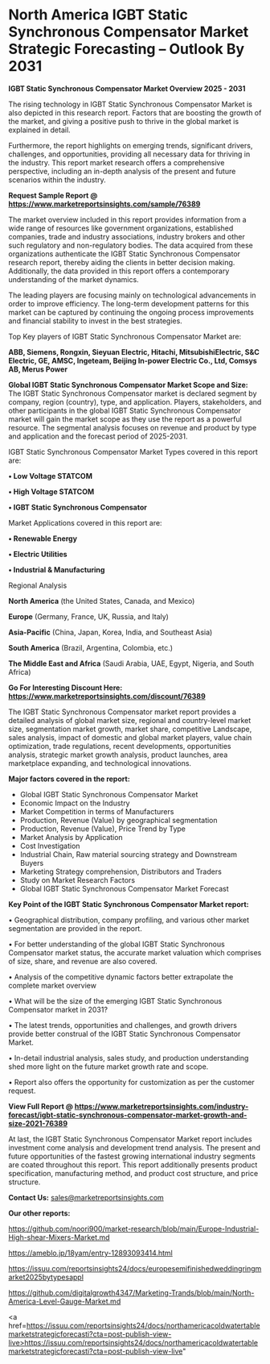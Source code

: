 # North America IGBT Static Synchronous Compensator Market Strategic Forecasting – Outlook By 2031

<Strong> IGBT Static Synchronous Compensator Market Overview 2025 - 2031</strong>

The rising technology in IGBT Static Synchronous Compensator Market is also depicted in this research report. Factors that are boosting the growth of the market, and giving a positive push to thrive in the global market is explained in detail.

Furthermore, the report highlights on emerging trends, significant drivers, challenges, and opportunities, providing all necessary data for thriving in the industry. This report market research offers a comprehensive perspective, including an in-depth analysis of the present and future scenarios within the industry.

<strong>Request Sample Report @ <a href=https://www.marketreportsinsights.com/sample/76389>https://www.marketreportsinsights.com/sample/76389</a></strong>

The market overview included in this report provides information from a wide range of resources like government organizations, established companies, trade and industry associations, industry brokers and other such regulatory and non-regulatory bodies. The data acquired from these organizations authenticate the IGBT Static Synchronous Compensator research report, thereby aiding the clients in better decision making. Additionally, the data provided in this report offers a contemporary understanding of the market dynamics.

The leading players are focusing mainly on technological advancements in order to improve efficiency. The long-term development patterns for this market can be captured by continuing the ongoing process improvements and financial stability to invest in the best strategies.

Top Key players of IGBT Static Synchronous Compensator Market are:

<strong>ABB, Siemens, Rongxin, Sieyuan Electric, Hitachi, MitsubishiElectric, S&C Electric, GE, AMSC, Ingeteam, Beijing In-power Electric Co., Ltd, Comsys AB, Merus Power</strong>

<strong><b>Global IGBT Static Synchronous Compensator Market Scope and Size:</b></strong>
The IGBT Static Synchronous Compensator market is declared segment by company, region (country), type, and application. Players, stakeholders, and other participants in the global IGBT Static Synchronous Compensator market will gain the market scope as they use the report as a powerful resource. The segmental analysis focuses on revenue and product by type and application and the forecast period of 2025-2031.

IGBT Static Synchronous Compensator Market Types covered in this report are:

<strong>• Low Voltage STATCOM

• High Voltage STATCOM

• IGBT Static Synchronous Compensator</strong>

Market Applications covered in this report are:

<strong>• Renewable Energy

• Electric Utilities

• Industrial & Manufacturing</strong> 

Regional Analysis

<strong>North America</strong> (the United States, Canada, and Mexico)

<strong>Europe</strong> (Germany, France, UK, Russia, and Italy)

<strong>Asia-Pacific</strong> (China, Japan, Korea, India, and Southeast Asia)

<strong>South America</strong> (Brazil, Argentina, Colombia, etc.)

<strong>The Middle East and Africa</strong> (Saudi Arabia, UAE, Egypt, Nigeria, and South Africa)

<strong>Go For Interesting Discount Here: <a href=https://www.marketreportsinsights.com/discount/76389>https://www.marketreportsinsights.com/discount/76389</a></strong>

The IGBT Static Synchronous Compensator market report provides a detailed analysis of global market size, regional and country-level market size, segmentation market growth, market share, competitive Landscape, sales analysis, impact of domestic and global market players, value chain optimization, trade regulations, recent developments, opportunities analysis, strategic market growth analysis, product launches, area marketplace expanding, and technological innovations.

<strong><b>Major factors covered in the report:</b></strong>
<ul>
  <li>Global IGBT Static Synchronous Compensator Market </li>
  <li>Economic Impact on the Industry</li>
  <li>Market Competition in terms of Manufacturers</li>
  <li>Production, Revenue (Value) by geographical segmentation</li>
  <li>Production, Revenue (Value), Price Trend by Type</li>
  <li>Market Analysis by Application</li>
  <li>Cost Investigation</li>
  <li>Industrial Chain, Raw material sourcing strategy and Downstream Buyers</li>
  <li>Marketing Strategy comprehension, Distributors and Traders</li>
  <li>Study on Market Research Factors</li>
  <li>Global IGBT Static Synchronous Compensator Market Forecast</li>
</ul>

<strong><b>Key Point of the IGBT Static Synchronous Compensator Market report:</b></strong>

• Geographical distribution, company profiling, and various other market segmentation are provided in the report.

• For better understanding of the global IGBT Static Synchronous Compensator market status, the accurate market valuation which comprises of size, share, and revenue are also covered.

• Analysis of the competitive dynamic factors better extrapolate the complete market overview

• What will be the size of the emerging IGBT Static Synchronous Compensator market in 2031?

• The latest trends, opportunities and challenges, and growth drivers provide better construal of the IGBT Static Synchronous Compensator Market.

• In-detail industrial analysis, sales study, and production understanding shed more light on the future market growth rate and scope.

• Report also offers the opportunity for customization as per the customer request.

<strong><b>View Full Report @ <a href=https://www.marketreportsinsights.com/industry-forecast/igbt-static-synchronous-compensator-market-growth-and-size-2021-76389>https://www.marketreportsinsights.com/industry-forecast/igbt-static-synchronous-compensator-market-growth-and-size-2021-76389</a></b></strong>


At last, the IGBT Static Synchronous Compensator Market report includes investment come analysis and development trend analysis. The present and future opportunities of the fastest growing international industry segments are coated throughout this report. This report additionally presents product specification, manufacturing method, and product cost structure, and price structure.

<strong>Contact Us:</strong>
sales@marketreportsinsights.com

<strong>Our other reports:</strong>

<a href=https://github.com/noori900/market-research/blob/main/Europe-Industrial-High-shear-Mixers-Market.md>https://github.com/noori900/market-research/blob/main/Europe-Industrial-High-shear-Mixers-Market.md</a>

<a href=https://ameblo.jp/18yam/entry-12893093414.html>https://ameblo.jp/18yam/entry-12893093414.html</a>

<a href=https://issuu.com/reportsinsights24/docs/europesemifinishedweddingringmarket2025bytypesappl>https://issuu.com/reportsinsights24/docs/europesemifinishedweddingringmarket2025bytypesappl</a>

<a href=https://github.com/digitalgrowth4347/Marketing-Trands/blob/main/North-America-Level-Gauge-Market.md>https://github.com/digitalgrowth4347/Marketing-Trands/blob/main/North-America-Level-Gauge-Market.md</a>

<a href=https://issuu.com/reportsinsights24/docs/northamericacoldwatertablemarketstrategicforecasti?cta=post-publish-view-live>https://issuu.com/reportsinsights24/docs/northamericacoldwatertablemarketstrategicforecasti?cta=post-publish-view-live</a>"

